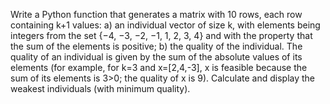Write a Python function that generates a matrix with 10 rows, each row containing k+1 values: a) an individual vector of
size k, with elements being integers from the set {−4, −3, −2, −1, 1, 2, 3, 4} and with the property that the sum of the
elements is positive; b) the quality of the individual. The quality of an individual is given by the sum of the absolute
values of its elements (for example, for k=3 and x=[2,4,-3], x is feasible because the sum of its elements is 3>0; the
quality of x is 9). Calculate and display the weakest individuals (with minimum quality).